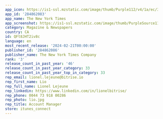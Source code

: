 ```yaml
---
app_icon: https://is1-ssl.mzstatic.com/image/thumb/Purple112/v4/1a/ec/3b/1aec3b43-447a-a72d-594e-2b289d99ea30/release-app-icon-0-0-1x_U007epad-0-0-0-0-0-0-85-220.png/1024x1024bb.png
app_id: '284862083'
app_name: The New York Times
app_screenshot: https://is1-ssl.mzstatic.com/image/thumb/PurpleSource116/v4/0f/41/55/0f4155fd-c2d3-2392-c69a-233c044fa3f2/89fa0cda-8566-47cd-8230-fbfdc9943025_Lead_2.jpg/1284x2778bb.png
category: Magazine & Newspapers
country: CA
id: QFt8JHT2iv8c
language: en
most_recent_release: '2024-02-21T00:00:00'
publisher_id: '284862086'
publisher_name: The New York Times Company
rank: '3'
release_count_in_past_year: '46'
release_count_in_past_year_category: 33
release_count_in_past_year_top_in_category: 33
rep_email: lionel.lejeune@bitrise.io
rep_first_name: Lio
rep_full_name: Lionel Lejeune
rep_linkedin: https://www.linkedin.com/in/lionelbitrise/
rep_phone: 0044 73 918 00286
rep_photo: lio.jpg
rep_title: Account Manager
store: itunes_connect
---
```

